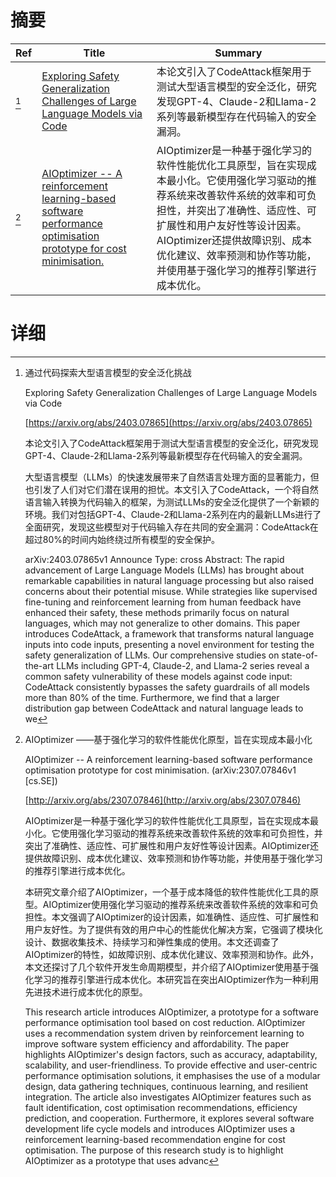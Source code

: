 # 摘要

| Ref | Title | Summary |
| --- | --- | --- |
| [^1] | [Exploring Safety Generalization Challenges of Large Language Models via Code](https://arxiv.org/abs/2403.07865) | 本论文引入了CodeAttack框架用于测试大型语言模型的安全泛化，研究发现GPT-4、Claude-2和Llama-2系列等最新模型存在代码输入的安全漏洞。 |
| [^2] | [AIOptimizer -- A reinforcement learning-based software performance optimisation prototype for cost minimisation.](http://arxiv.org/abs/2307.07846) | AIOptimizer是一种基于强化学习的软件性能优化工具原型，旨在实现成本最小化。它使用强化学习驱动的推荐系统来改善软件系统的效率和可负担性，并突出了准确性、适应性、可扩展性和用户友好性等设计因素。AIOptimizer还提供故障识别、成本优化建议、效率预测和协作等功能，并使用基于强化学习的推荐引擎进行成本优化。 |

# 详细

[^1]: 通过代码探索大型语言模型的安全泛化挑战

    Exploring Safety Generalization Challenges of Large Language Models via Code

    [https://arxiv.org/abs/2403.07865](https://arxiv.org/abs/2403.07865)

    本论文引入了CodeAttack框架用于测试大型语言模型的安全泛化，研究发现GPT-4、Claude-2和Llama-2系列等最新模型存在代码输入的安全漏洞。

    

    大型语言模型（LLMs）的快速发展带来了自然语言处理方面的显著能力，但也引发了人们对它们潜在误用的担忧。本文引入了CodeAttack，一个将自然语言输入转换为代码输入的框架，为测试LLMs的安全泛化提供了一个新颖的环境。我们对包括GPT-4、Claude-2和Llama-2系列在内的最新LLMs进行了全面研究，发现这些模型对于代码输入存在共同的安全漏洞：CodeAttack在超过80%的时间内始终绕过所有模型的安全保护。

    arXiv:2403.07865v1 Announce Type: cross  Abstract: The rapid advancement of Large Language Models (LLMs) has brought about remarkable capabilities in natural language processing but also raised concerns about their potential misuse. While strategies like supervised fine-tuning and reinforcement learning from human feedback have enhanced their safety, these methods primarily focus on natural languages, which may not generalize to other domains. This paper introduces CodeAttack, a framework that transforms natural language inputs into code inputs, presenting a novel environment for testing the safety generalization of LLMs. Our comprehensive studies on state-of-the-art LLMs including GPT-4, Claude-2, and Llama-2 series reveal a common safety vulnerability of these models against code input: CodeAttack consistently bypasses the safety guardrails of all models more than 80\% of the time. Furthermore, we find that a larger distribution gap between CodeAttack and natural language leads to we
    
[^2]: AIOptimizer ——基于强化学习的软件性能优化原型，旨在实现成本最小化

    AIOptimizer -- A reinforcement learning-based software performance optimisation prototype for cost minimisation. (arXiv:2307.07846v1 [cs.SE])

    [http://arxiv.org/abs/2307.07846](http://arxiv.org/abs/2307.07846)

    AIOptimizer是一种基于强化学习的软件性能优化工具原型，旨在实现成本最小化。它使用强化学习驱动的推荐系统来改善软件系统的效率和可负担性，并突出了准确性、适应性、可扩展性和用户友好性等设计因素。AIOptimizer还提供故障识别、成本优化建议、效率预测和协作等功能，并使用基于强化学习的推荐引擎进行成本优化。

    

    本研究文章介绍了AIOptimizer，一个基于成本降低的软件性能优化工具的原型。AIOptimizer使用强化学习驱动的推荐系统来改善软件系统的效率和可负担性。本文强调了AIOptimizer的设计因素，如准确性、适应性、可扩展性和用户友好性。为了提供有效的用户中心的性能优化解决方案，它强调了模块化设计、数据收集技术、持续学习和弹性集成的使用。本文还调查了AIOptimizer的特性，如故障识别、成本优化建议、效率预测和协作。此外，本文还探讨了几个软件开发生命周期模型，并介绍了AIOptimizer使用基于强化学习的推荐引擎进行成本优化。本研究旨在突出AIOptimizer作为一种利用先进技术进行成本优化的原型。

    This research article introduces AIOptimizer, a prototype for a software performance optimisation tool based on cost reduction. AIOptimizer uses a recommendation system driven by reinforcement learning to improve software system efficiency and affordability. The paper highlights AIOptimizer's design factors, such as accuracy, adaptability, scalability, and user-friendliness. To provide effective and user-centric performance optimisation solutions, it emphasises the use of a modular design, data gathering techniques, continuous learning, and resilient integration. The article also investigates AIOptimizer features such as fault identification, cost optimisation recommendations, efficiency prediction, and cooperation. Furthermore, it explores several software development life cycle models and introduces AIOptimizer uses a reinforcement learning-based recommendation engine for cost optimisation. The purpose of this research study is to highlight AIOptimizer as a prototype that uses advanc
    

